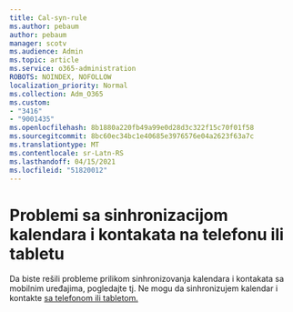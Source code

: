 ```yaml
---
title: Cal-syn-rule
ms.author: pebaum
author: pebaum
manager: scotv
ms.audience: Admin
ms.topic: article
ms.service: o365-administration
ROBOTS: NOINDEX, NOFOLLOW
localization_priority: Normal
ms.collection: Adm_O365
ms.custom:
- "3416"
- "9001435"
ms.openlocfilehash: 8b1880a220fb49a99e0d28d3c322f15c70f01f58
ms.sourcegitcommit: 8bc60ec34bc1e40685e3976576e04a2623f63a7c
ms.translationtype: MT
ms.contentlocale: sr-Latn-RS
ms.lasthandoff: 04/15/2021
ms.locfileid: "51820012"
---
```

# <a name="problems-syncing-calendar-and-contacts-on-phone-or-tablet"></a>Problemi sa sinhronizacijom kalendara i kontakata na telefonu ili tabletu

Da biste rešili probleme prilikom sinhronizovanja kalendara i kontakata sa mobilnim uređajima, pogledajte tj. Ne mogu da sinhronizujem kalendar i kontakte [sa telefonom ili tabletom.](https://support.office.com/article/can-t-sync-calendar-and-contacts-with-my-phone-or-tablet-8479d764-b9f5-4fff-ba88-edd7c265df9f)
